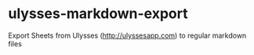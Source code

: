 # ulysses-markdown-export
Export Sheets from Ulysses (http://ulyssesapp.com) to regular markdown files
